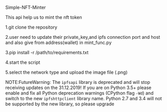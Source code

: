 Simple-NFT-Minter

This api help us to mint the nft token 

1.git clone the repository

2.user need to update their private_key,and ipfs connection port and host and also give from address(wallet) in mint_func.py

3.pip install -r /path/to/requirements.txt

4.start the script 

5.select the network type and upload the image file (.png)



NOTE:FutureWarning: The `ipfsapi` library is deprecated and will stop receiving updates on the 31.12.2019! If you are on Python 3.5+ please enable and fix all Python deprecation warnings (CPython flag `-Wd`) and switch to the new `ipfshttpclient` library name. Python 2.7 and 3.4 will not be supported by the new library, so please upgrade

